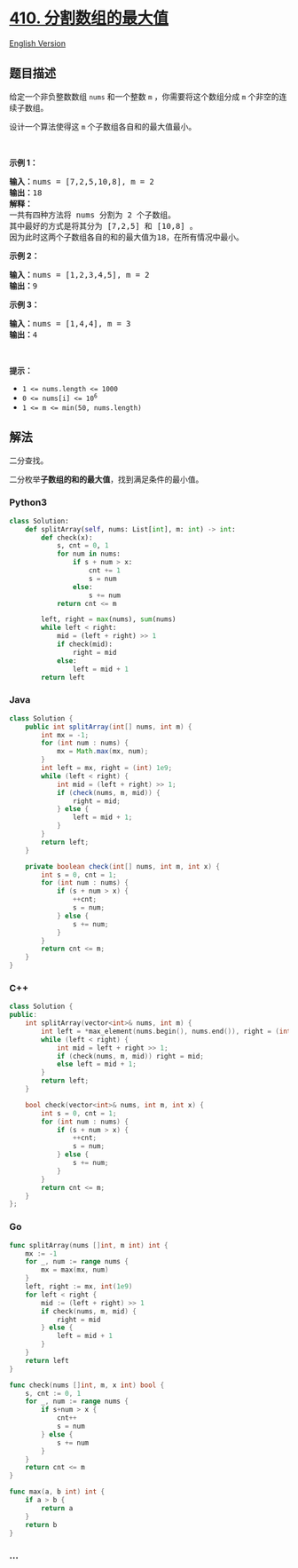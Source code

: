 # [410. 分割数组的最大值](https://leetcode.cn/problems/split-array-largest-sum)

[English Version](/solution/0400-0499/0410.Split%20Array%20Largest%20Sum/README_EN.md)

## 题目描述

<!-- 这里写题目描述 -->

<p>给定一个非负整数数组 <code>nums</code> 和一个整数&nbsp;<code>m</code> ，你需要将这个数组分成&nbsp;<code>m</code><em>&nbsp;</em>个非空的连续子数组。</p>

<p>设计一个算法使得这&nbsp;<code>m</code><em>&nbsp;</em>个子数组各自和的最大值最小。</p>

<p>&nbsp;</p>

<p><strong>示例 1：</strong></p>

<pre>
<strong>输入：</strong>nums = [7,2,5,10,8], m = 2
<strong>输出：</strong>18
<strong>解释：</strong>
一共有四种方法将 nums 分割为 2 个子数组。 
其中最好的方式是将其分为 [7,2,5] 和 [10,8] 。
因为此时这两个子数组各自的和的最大值为18，在所有情况中最小。</pre>

<p><strong>示例 2：</strong></p>

<pre>
<strong>输入：</strong>nums = [1,2,3,4,5], m = 2
<strong>输出：</strong>9
</pre>

<p><strong>示例 3：</strong></p>

<pre>
<strong>输入：</strong>nums = [1,4,4], m = 3
<strong>输出：</strong>4
</pre>

<p>&nbsp;</p>

<p><strong>提示：</strong></p>

<ul>
	<li><code>1 &lt;= nums.length &lt;= 1000</code></li>
	<li><code>0 &lt;= nums[i] &lt;= 10<sup>6</sup></code></li>
	<li><code>1 &lt;= m &lt;= min(50, nums.length)</code></li>
</ul>

## 解法

<!-- 这里可写通用的实现逻辑 -->

二分查找。

二分枚举**子数组的和的最大值**，找到满足条件的最小值。

<!-- tabs:start -->

### **Python3**

<!-- 这里可写当前语言的特殊实现逻辑 -->

```python
class Solution:
    def splitArray(self, nums: List[int], m: int) -> int:
        def check(x):
            s, cnt = 0, 1
            for num in nums:
                if s + num > x:
                    cnt += 1
                    s = num
                else:
                    s += num
            return cnt <= m

        left, right = max(nums), sum(nums)
        while left < right:
            mid = (left + right) >> 1
            if check(mid):
                right = mid
            else:
                left = mid + 1
        return left
```

### **Java**

<!-- 这里可写当前语言的特殊实现逻辑 -->

```java
class Solution {
    public int splitArray(int[] nums, int m) {
        int mx = -1;
        for (int num : nums) {
            mx = Math.max(mx, num);
        }
        int left = mx, right = (int) 1e9;
        while (left < right) {
            int mid = (left + right) >> 1;
            if (check(nums, m, mid)) {
                right = mid;
            } else {
                left = mid + 1;
            }
        }
        return left;
    }

    private boolean check(int[] nums, int m, int x) {
        int s = 0, cnt = 1;
        for (int num : nums) {
            if (s + num > x) {
                ++cnt;
                s = num;
            } else {
                s += num;
            }
        }
        return cnt <= m;
    }
}
```

### **C++**

```cpp
class Solution {
public:
    int splitArray(vector<int>& nums, int m) {
        int left = *max_element(nums.begin(), nums.end()), right = (int) 1e9;
        while (left < right) {
            int mid = left + right >> 1;
            if (check(nums, m, mid)) right = mid;
            else left = mid + 1;
        }
        return left;
    }

    bool check(vector<int>& nums, int m, int x) {
        int s = 0, cnt = 1;
        for (int num : nums) {
            if (s + num > x) {
                ++cnt;
                s = num;
            } else {
                s += num;
            }
        }
        return cnt <= m;
    }
};
```

### **Go**

```go
func splitArray(nums []int, m int) int {
	mx := -1
	for _, num := range nums {
		mx = max(mx, num)
	}
	left, right := mx, int(1e9)
	for left < right {
		mid := (left + right) >> 1
		if check(nums, m, mid) {
			right = mid
		} else {
			left = mid + 1
		}
	}
	return left
}

func check(nums []int, m, x int) bool {
	s, cnt := 0, 1
	for _, num := range nums {
		if s+num > x {
			cnt++
			s = num
		} else {
			s += num
		}
	}
	return cnt <= m
}

func max(a, b int) int {
	if a > b {
		return a
	}
	return b
}
```

### **...**

```

```

<!-- tabs:end -->
